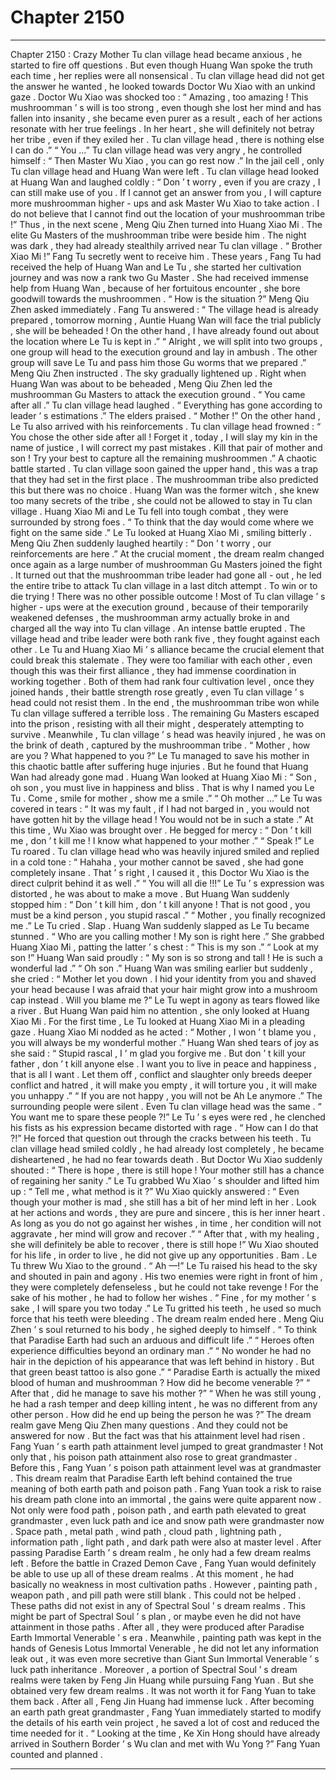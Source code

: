 
# Chapter 2150


---

Chapter 2150 : Crazy Mother
Tu clan village head became anxious , he started to fire off questions .
But even though Huang Wan spoke the truth each time , her replies were all nonsensical .
Tu clan village head did not get the answer he wanted , he looked towards Doctor Wu Xiao with an unkind gaze .
Doctor Wu Xiao was shocked too : “ Amazing , too amazing ! This mushroomman ’ s will is too strong , even though she lost her mind and has fallen into insanity , she became even purer as a result , each of her actions resonate with her true feelings . In her heart , she will definitely not betray her tribe , even if they exiled her . Tu clan village head , there is nothing else I can do .”
“ You …” Tu clan village head was very angry , he controlled himself : “ Then Master Wu Xiao , you can go rest now .”
In the jail cell , only Tu clan village head and Huang Wan were left .
Tu clan village head looked at Huang Wan and laughed coldly : “ Don ’ t worry , even if you are crazy , I can still make use of you . If I cannot get an answer from you , I will capture more mushroomman higher - ups and ask Master Wu Xiao to take action . I do not believe that I cannot find out the location of your mushroomman tribe !”
Thus , in the next scene , Meng Qiu Zhen turned into Huang Xiao Mi .
The elite Gu Masters of the mushroomman tribe were beside him .
The night was dark , they had already stealthily arrived near Tu clan village .
“ Brother Xiao Mi !” Fang Tu secretly went to receive him .
These years , Fang Tu had received the help of Huang Wan and Le Tu , she started her cultivation journey and was now a rank two Gu Master .
She had received immense help from Huang Wan , because of her fortuitous encounter , she bore goodwill towards the mushroommen .
“ How is the situation ?” Meng Qiu Zhen asked immediately .
Fang Tu answered : “ The village head is already prepared , tomorrow morning , Auntie Huang Wan will face the trial publicly , she will be beheaded ! On the other hand , I have already found out about the location where Le Tu is kept in .”
“ Alright , we will split into two groups , one group will head to the execution ground and lay in ambush . The other group will save Le Tu and pass him those Gu worms that we prepared .” Meng Qiu Zhen instructed .
The sky gradually lightened up .
Right when Huang Wan was about to be beheaded , Meng Qiu Zhen led the mushroomman Gu Masters to attack the execution ground .
“ You came after all .” Tu clan village head laughed .
“ Everything has gone according to leader ’ s estimations .” The elders praised .
“ Mother !” On the other hand , Le Tu also arrived with his reinforcements .
Tu clan village head frowned : “ You chose the other side after all ! Forget it , today , I will slay my kin in the name of justice , I will correct my past mistakes . Kill that pair of mother and son ! Try your best to capture all the remaining mushroommen .”
A chaotic battle started .
Tu clan village soon gained the upper hand , this was a trap that they had set in the first place .
The mushroomman tribe also predicted this but there was no choice . Huang Wan was the former witch , she knew too many secrets of the tribe , she could not be allowed to stay in Tu clan village .
Huang Xiao Mi and Le Tu fell into tough combat , they were surrounded by strong foes .
“ To think that the day would come where we fight on the same side .” Le Tu looked at Huang Xiao Mi , smiling bitterly .
Meng Qiu Zhen suddenly laughed heartily : “ Don ’ t worry , our reinforcements are here .”
At the crucial moment , the dream realm changed once again as a large number of mushroomman Gu Masters joined the fight .
It turned out that the mushroomman tribe leader had gone all - out , he led the entire tribe to attack Tu clan village in a last ditch attempt .
To win or to die trying !
There was no other possible outcome !
Most of Tu clan village ’ s higher - ups were at the execution ground , because of their temporarily weakened defenses , the mushroomman army actually broke in and charged all the way into Tu clan village .
An intense battle erupted .
The village head and tribe leader were both rank five , they fought against each other .
Le Tu and Huang Xiao Mi ’ s alliance became the crucial element that could break this stalemate .
They were too familiar with each other , even though this was their first alliance , they had immense coordination in working together .
Both of them had rank four cultivation level , once they joined hands , their battle strength rose greatly , even Tu clan village ’ s head could not resist them .
In the end , the mushroomman tribe won while Tu clan village suffered a terrible loss .
The remaining Gu Masters escaped into the prison , resisting with all their might , desperately attempting to survive .
Meanwhile , Tu clan village ’ s head was heavily injured , he was on the brink of death , captured by the mushroomman tribe .
“ Mother , how are you ? What happened to you ?”
Le Tu managed to save his mother in this chaotic battle after suffering huge injuries . But he found that Huang Wan had already gone mad .
Huang Wan looked at Huang Xiao Mi : “ Son , oh son , you must live in happiness and bliss . That is why I named you Le Tu . Come , smile for mother , show me a smile .”
“ Oh mother …” Le Tu was covered in tears : “ It was my fault , if I had not barged in , you would not have gotten hit by the village head ! You would not be in such a state .”
At this time , Wu Xiao was brought over .
He begged for mercy : “ Don ’ t kill me , don ’ t kill me ! I know what happened to your mother .”
“ Speak !” Le Tu roared .
Tu clan village head who was heavily injured smiled and replied in a cold tone : “ Hahaha , your mother cannot be saved , she had gone completely insane . That ’ s right , I caused it , this Doctor Wu Xiao is the direct culprit behind it as well .”
“ You will all die !!!” Le Tu ’ s expression was distorted , he was about to make a move .
But Huang Wan suddenly stopped him : “ Don ’ t kill him , don ’ t kill anyone ! That is not good , you must be a kind person , you stupid rascal .”
“ Mother , you finally recognized me .” Le Tu cried .
Slap .
Huang Wan suddenly slapped as Le Tu became stunned .
“ Who are you calling mother ! My son is right here .” She grabbed Huang Xiao Mi , patting the latter ’ s chest : “ This is my son .”
“ Look at my son !” Huang Wan said proudly : “ My son is so strong and tall ! He is such a wonderful lad .”
“ Oh son .” Huang Wan was smiling earlier but suddenly , she cried : “ Mother let you down . I hid your identity from you and shaved your head because I was afraid that your hair might grow into a mushroom cap instead . Will you blame me ?”
Le Tu wept in agony as tears flowed like a river .
But Huang Wan paid him no attention , she only looked at Huang Xiao Mi .
For the first time , Le Tu looked at Huang Xiao Mi in a pleading gaze .
Huang Xiao Mi nodded as he acted : “ Mother , I won ’ t blame you , you will always be my wonderful mother .”
Huang Wan shed tears of joy as she said : “ Stupid rascal , I ’ m glad you forgive me . But don ’ t kill your father , don ’ t kill anyone else . I want you to live in peace and happiness , that is all I want . Let them off , conflict and slaughter only breeds deeper conflict and hatred , it will make you empty , it will torture you , it will make you unhappy .”
“ If you are not happy , you will not be Ah Le anymore .”
The surrounding people were silent .
Even Tu clan village head was the same .
“ You want me to spare these people ?!” Le Tu ’ s eyes were red , he clenched his fists as his expression became distorted with rage .
“ How can I do that ?!” He forced that question out through the cracks between his teeth .
Tu clan village head smiled coldly , he had already lost completely , he became disheartened , he had no fear towards death .
But Doctor Wu Xiao suddenly shouted : “ There is hope , there is still hope ! Your mother still has a chance of regaining her sanity .”
Le Tu grabbed Wu Xiao ’ s shoulder and lifted him up : “ Tell me , what method is it ?”
Wu Xiao quickly answered : “ Even though your mother is mad , she still has a bit of her mind left in her . Look at her actions and words , they are pure and sincere , this is her inner heart . As long as you do not go against her wishes , in time , her condition will not aggravate , her mind will grow and recover .”
“ After that , with my healing , she will definitely be able to recover , there is still hope !”
Wu Xiao shouted for his life , in order to live , he did not give up any opportunities .
Bam .
Le Tu threw Wu Xiao to the ground .
“ Ah —!” Le Tu raised his head to the sky and shouted in pain and agony .
His two enemies were right in front of him , they were completely defenseless , but he could not take revenge !
For the sake of his mother , he had to follow her wishes .
“ Fine , for my mother ’ s sake , I will spare you two today .” Le Tu gritted his teeth , he used so much force that his teeth were bleeding .
The dream realm ended here .
Meng Qiu Zhen ’ s soul returned to his body , he sighed deeply to himself .
“ To think that Paradise Earth had such an arduous and difficult life .”
“ Heroes often experience difficulties beyond an ordinary man .”
“ No wonder he had no hair in the depiction of his appearance that was left behind in history . But that green beast tattoo is also gone .”
“ Paradise Earth is actually the mixed blood of human and mushroomman ? How did he become venerable ?”
“ After that , did he manage to save his mother ?”
“ When he was still young , he had a rash temper and deep killing intent , he was no different from any other person . How did he end up being the person he was ?”
The dream realm gave Meng Qiu Zhen many questions .
And they could not be answered for now .
But the fact was that his attainment level had risen .
Fang Yuan ’ s earth path attainment level jumped to great grandmaster !
Not only that , his poison path attainment also rose to great grandmaster .
Before this , Fang Yuan ’ s poison path attainment level was at grandmaster . This dream realm that Paradise Earth left behind contained the true meaning of both earth path and poison path .
Fang Yuan took a risk to raise his dream path clone into an immortal , the gains were quite apparent now .
Not only were food path , poison path , and earth path elevated to great grandmaster , even luck path and ice and snow path were grandmaster now . Space path , metal path , wind path , cloud path , lightning path , information path , light path , and dark path were also at master level .
After passing Paradise Earth ’ s dream realm , he only had a few dream realms left .
Before the battle in Crazed Demon Cave , Fang Yuan would definitely be able to use up all of these dream realms .
At this moment , he had basically no weakness in most cultivation paths . However , painting path , weapon path , and pill path were still blank .
This could not be helped .
These paths did not exist in any of Spectral Soul ’ s dream realms .
This might be part of Spectral Soul ’ s plan , or maybe even he did not have attainment in those paths . After all , they were produced after Paradise Earth Immortal Venerable ’ s era . Meanwhile , painting path was kept in the hands of Genesis Lotus Immortal Venerable , he did not let any information leak out , it was even more secretive than Giant Sun Immortal Venerable ’ s luck path inheritance .
Moreover , a portion of Spectral Soul ’ s dream realms were taken by Feng Jin Huang while pursuing Fang Yuan .
But she obtained very few dream realms .
It was not worth it for Fang Yuan to take them back .
After all , Feng Jin Huang had immense luck .
After becoming an earth path great grandmaster , Fang Yuan immediately started to modify the details of his earth vein project , he saved a lot of cost and reduced the time needed for it .
“ Looking at the time , Ke Xin Hong should have already arrived in Southern Border ’ s Wu clan and met with Wu Yong ?”
Fang Yuan counted and planned .

---

